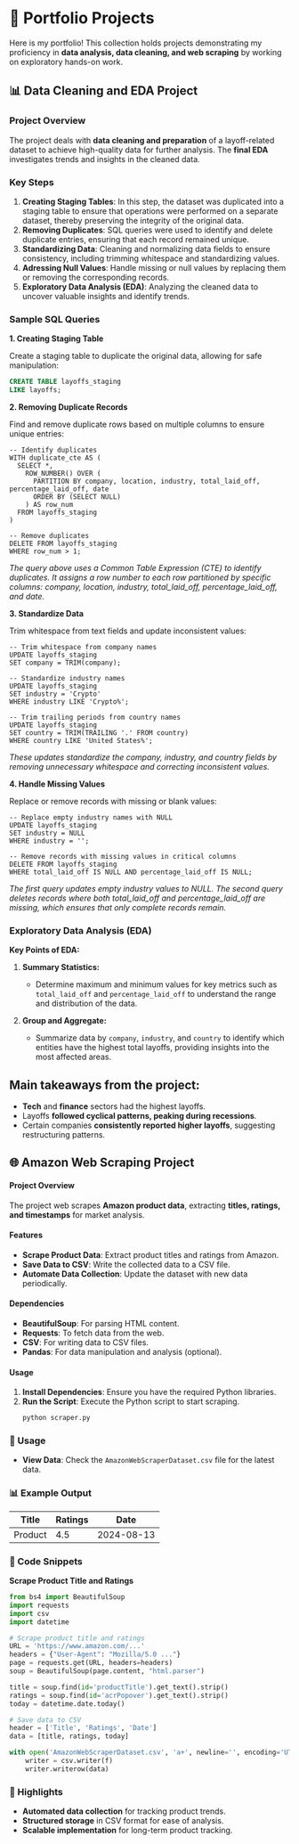 # 📂 Portfolio Projects

Here is my portfolio! This collection holds projects demonstrating my proficiency in **data analysis, data cleaning, and web scraping** by working on exploratory hands-on work.

## 📊 Data Cleaning and EDA Project

###  Project Overview

The project deals with **data cleaning and preparation** of a layoff-related dataset to achieve high-quality data for further analysis. The **final EDA** investigates trends and insights in the cleaned data.

### Key Steps

1. **Creating Staging Tables**: In this step, the dataset was duplicated into a staging table to ensure that operations were performed on a separate dataset, thereby preserving the integrity of the original data.
2. **Removing Duplicates**: SQL queries were used to identify and delete duplicate entries, ensuring that each record remained unique.
3. **Standardizing Data**: Cleaning and normalizing data fields to ensure consistency, including trimming whitespace and standardizing values.
4. **Adressing Null Values**: Handle missing or null values by replacing them or removing the corresponding records.
5. **Exploratory Data Analysis (EDA)**: Analyzing the cleaned data to uncover valuable insights and identify trends.

### Sample SQL Queries

**1. Creating Staging Table**

Create a staging table to duplicate the original data, allowing for safe manipulation:

```sql
CREATE TABLE layoffs_staging
LIKE layoffs;
```

**2. Removing Duplicate Records**

Find and remove duplicate rows based on multiple columns to ensure unique entries:

```
-- Identify duplicates
WITH duplicate_cte AS (
  SELECT *,
    ROW_NUMBER() OVER (
      PARTITION BY company, location, industry, total_laid_off, percentage_laid_off, date
      ORDER BY (SELECT NULL)
    ) AS row_num
  FROM layoffs_staging
)

-- Remove duplicates
DELETE FROM layoffs_staging
WHERE row_num > 1; 
```

*The query above uses a Common Table Expression (CTE) to identify duplicates.
It assigns a row number to each row partitioned by specific columns: company, location, industry, total_laid_off, percentage_laid_off, and date.*


**3. Standardize Data**

Trim whitespace from text fields and update inconsistent values:

```
-- Trim whitespace from company names
UPDATE layoffs_staging
SET company = TRIM(company);

-- Standardize industry names
UPDATE layoffs_staging
SET industry = 'Crypto'
WHERE industry LIKE 'Crypto%';

-- Trim trailing periods from country names
UPDATE layoffs_staging
SET country = TRIM(TRAILING '.' FROM country)
WHERE country LIKE 'United States%';
```
 *These updates standardize the company, industry, and country fields by removing unnecessary whitespace and correcting inconsistent values.*

**4. Handle Missing Values**

Replace or remove records with missing or blank values:

```
-- Replace empty industry names with NULL
UPDATE layoffs_staging
SET industry = NULL
WHERE industry = '';

-- Remove records with missing values in critical columns
DELETE FROM layoffs_staging
WHERE total_laid_off IS NULL AND percentage_laid_off IS NULL;

```
*The first query updates empty industry values to NULL. The second query deletes records where both total_laid_off and percentage_laid_off are missing, which ensures that only complete records remain.*
``` ```


### Exploratory Data Analysis (EDA)

**Key Points of EDA:**

1. **Summary Statistics:**
   - Determine maximum and minimum values for key metrics such as `total_laid_off` and `percentage_laid_off` to understand the range and distribution of the data.

2. **Group and Aggregate:**
   - Summarize data by `company`, `industry`, and `country` to identify which entities have the highest total layoffs, providing insights into the most affected areas.

## **Main takeaways from the project:**
  - **Tech** and **finance** sectors had the highest layoffs.
- Layoffs **followed cyclical patterns, peaking during recessions**.
- Certain companies **consistently reported higher layoffs**, suggesting restructuring patterns.



## 🌐 Amazon Web Scraping Project

#### Project Overview

The project web scrapes **Amazon product data**, extracting **titles, ratings, and timestamps** for market analysis.

#### Features

- **Scrape Product Data**: Extract product titles and ratings from Amazon.
- **Save Data to CSV**: Write the collected data to a CSV file.
- **Automate Data Collection**: Update the dataset with new data periodically.

#### Dependencies

- **BeautifulSoup**: For parsing HTML content.
- **Requests**: To fetch data from the web.
- **CSV**: For writing data to CSV files.
- **Pandas**: For data manipulation and analysis (optional).

#### Usage

1. **Install Dependencies**: Ensure you have the required Python libraries.
2. **Run the Script**: Execute the Python script to start scraping.
   ```bash
   python scraper.py
### 📝 Usage

- **View Data**: Check the `AmazonWebScraperDataset.csv` file for the latest data.

### 📊 Example Output

| Title         | Ratings | Date       |
|---------------|---------|------------|
| Product    | 4.5     | 2024-08-13 |

### 🧩 Code Snippets

**Scrape Product Title and Ratings**

```python
from bs4 import BeautifulSoup
import requests
import csv
import datetime

# Scrape product title and ratings
URL = 'https://www.amazon.com/...'
headers = {"User-Agent": "Mozilla/5.0 ..."}
page = requests.get(URL, headers=headers)
soup = BeautifulSoup(page.content, "html.parser")

title = soup.find(id='productTitle').get_text().strip()
ratings = soup.find(id='acrPopover').get_text().strip()
today = datetime.date.today()

# Save data to CSV
header = ['Title', 'Ratings', 'Date']
data = [title, ratings, today]

with open('AmazonWebScraperDataset.csv', 'a+', newline='', encoding='UTF8') as f:
    writer = csv.writer(f)
    writer.writerow(data)
```
### 🌟 Highlights

- **Automated data collection** for tracking product trends.
- **Structured storage** in CSV format for ease of analysis.
- **Scalable implementation** for long-term product tracking.


